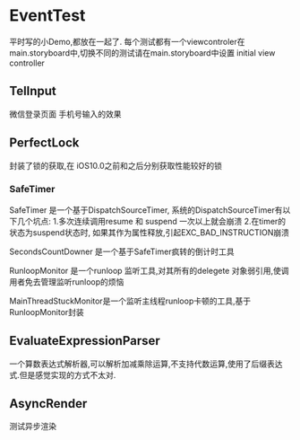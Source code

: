 # EventTest
平时写的小Demo,都放在一起了.
每个测试都有一个viewcontroler在main.storyboard中,切换不同的测试请在main.storyboard中设置 initial view controller

## TelInput
微信登录页面 手机号输入的效果

## PerfectLock
封装了锁的获取,在 iOS10.0之前和之后分别获取性能较好的锁

### SafeTimer 

SafeTimer 是一个基于DispatchSourceTimer, 系统的DispatchSourceTimer有以下几个坑点:
1.多次连续调用resume 和 suspend  一次以上就会崩溃
2.在timer的状态为suspend状态时, 如果其作为属性释放,引起EXC_BAD_INSTRUCTION崩溃


SecondsCountDowner 是一个基于SafeTimer疯转的倒计时工具

RunloopMonitor 是一个runloop 监听工具,对其所有的delegete 对象弱引用,使调用者免去管理监听runloop的烦恼

MainThreadStuckMonitor是一个监听主线程runloop卡顿的工具,基于RunloopMonitor封装


## EvaluateExpressionParser
一个算数表达式解析器,可以解析加减乘除运算,不支持代数运算,使用了后缀表达式.但是感觉实现的方式不太对.

## AsyncRender 
测试异步渲染


